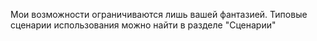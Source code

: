 Мои возможности ограничиваются лишь вашей фантазией. Типовые сценарии использования можно найти в разделе "Сценарии"